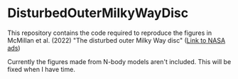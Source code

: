 # DisturbedOuterMilkyWayDisc

This repository contains the code required to reproduce the figures in McMillan et al. (2022) "The disturbed outer Milky Way disc" ([Link to NASA ads](https://ui.adsabs.harvard.edu/abs/2022arXiv220604059M/abstract))

Currently the figures made from N-body models aren't included. This will be fixed when I have time.